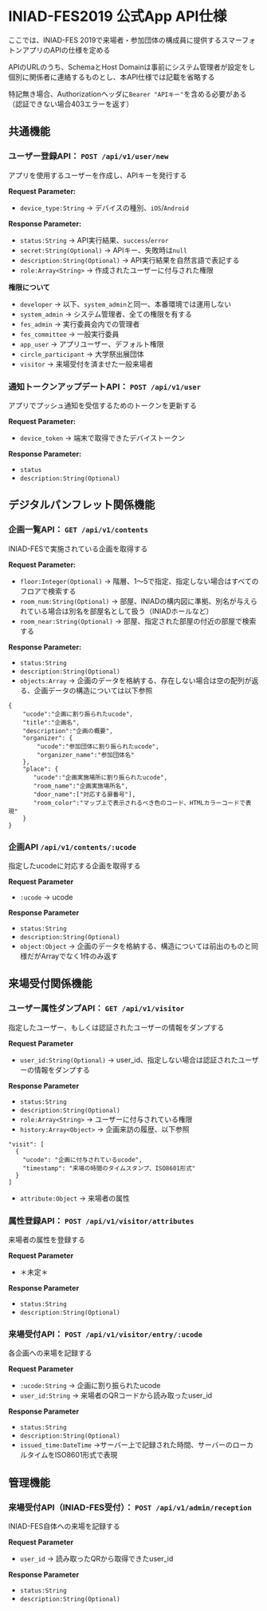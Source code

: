 # INIAD-FES2019 公式App API仕様
ここでは、INIAD-FES 2019で来場者・参加団体の構成員に提供するスマーフォトンアプリのAPIの仕様を定める

APIのURLのうち、SchemaとHost Domainは事前にシステム管理者が設定をし個別に関係者に連絡するものとし、本API仕様では記載を省略する

特記無き場合、Authorizationヘッダに`Bearer "APIキー"`を含める必要がある（認証できない場合403エラーを返す）

## 共通機能
### ユーザー登録API： `POST /api/v1/user/new` 

アプリを使用するユーザーを作成し、APIキーを発行する

**Request Parameter:**
- `device_type:String` -> デバイスの種別、`iOS`/`Android`

**Response Parameter:**
- `status:String` -> API実行結果、`success`/`error`
- `secret:String(Optional)` -> APIキー、失敗時は`null`
- `description:String(Optional)` -> API実行結果を自然言語で表記する
- `role:Array<String>` -> 作成されたユーザーに付与された権限

**権限について**
- `developer` -> 以下、`system_admin`と同一、本番環境では運用しない
- `system_admin` -> システム管理者、全ての権限を有する
- `fes_admin` -> 実行委員会内での管理者
- `fes_committee` -> 一般実行委員
- `app_user` -> アプリユーザー、デフォルト権限
- `circle_participant` -> 大学祭出展団体
- `visitor` -> 来場受付を済ませた一般来場者

### 通知トークンアップデートAPI： `POST /api/v1/user`

アプリでプッシュ通知を受信するためのトークンを更新する

**Request Parameter:**
- `device_token` -> 端末で取得できたデバイストークン

**Response Parameter:**
- `status`
- `description:String(Optional)`

## デジタルパンフレット関係機能
### 企画一覧API： `GET /api/v1/contents`

INIAD-FESで実施されている企画を取得する

**Request Parameter:**
- `floor:Integer(Optional)` -> 階層、1〜5で指定、指定しない場合はすべてのフロアで検索する
- `room_num:String(Optional)` -> 部屋、INIADの構内図に準拠、別名が与えられている場合は別名を部屋名として扱う（INIADホールなど）
- `room_near:String(Optional)` -> 部屋、指定された部屋の付近の部屋で検索する

**Response Parameter:**
- `status:String`
- `description:String(Optional)`
- `objects:Array` -> 企画のデータを格納する、存在しない場合は空の配列が返る、企画データの構造については以下参照
```
{
    "ucode":"企画に割り振られたucode",
    "title":"企画名",
    "description":"企画の概要",
    "organizer": {
        "ucode":"参加団体に割り振られたucode",
        "organizer_name":"参加団体名"
    },
    "place": {
       "ucode":"企画実施場所に割り振られたucode",
       "room_name":"企画実施場所名",
       "door_name":["対応する扉番号"],
       "room_color":"マップ上で表示されるべき色のコード、HTMLカラーコードで表現"
    }
}
```

### 企画API `/api/v1/contents/:ucode`

指定したucodeに対応する企画を取得する

**Request Parameter**
- `:ucode` -> ucode

**Response Parameter**
- `status:String`
- `description:String(Optional)`
- `object:Object` -> 企画のデータを格納する、構造については前出のものと同様だがArrayでなく1件のみ返す

## 来場受付関係機能
### ユーザー属性ダンプAPI： `GET /api/v1/visitor`

指定したユーザー、もしくは認証されたユーザーの情報をダンプする

**Request Parameter**
- `user_id:String(Optional)` -> user_id、指定しない場合は認証されたユーザーの情報をダンプする

**Response Parameter**
- `status:String`
- `description:String(Optional)`
- `role:Array<String>` -> ユーザーに付与されている権限
- `history:Array<Object>` -> 企画来訪の履歴、以下参照
```
"visit": [
  {
    "ucode": "企画に付与されているucode",
    "timestamp": "来場の時間のタイムスタンプ、ISO8601形式"
  }
]
```
- `attribute:Object` -> 来場者の属性

### 属性登録API： `POST /api/v1/visitor/attributes`

来場者の属性を登録する

**Request Parameter**
- ＊未定＊

**Response Parameter**
- `status:String`
- `description:String(Optional)`

### 来場受付API： `POST /api/v1/visitor/entry/:ucode`

各企画への来場を記録する

**Request Parameter**
- `:ucode:String` -> 企画に割り振られたucode
- `user_id:String` -> 来場者のQRコードから読み取ったuser_id

**Response Parameter**
- `status:String`
- `description:String(Optional)`
- `issued_time:DateTime` ->サーバー上で記録された時間、サーバーのローカルタイムをISO8601形式で表現

## 管理機能
### 来場受付API（INIAD-FES受付）： `POST /api/v1/admin/reception`

INIAD-FES自体への来場を記録する

**Request Parameter**
- `user_id` -> 読み取ったQRから取得できたuser_id

**Response Parameter**
- `status:String`
- `description:String(Optional)`